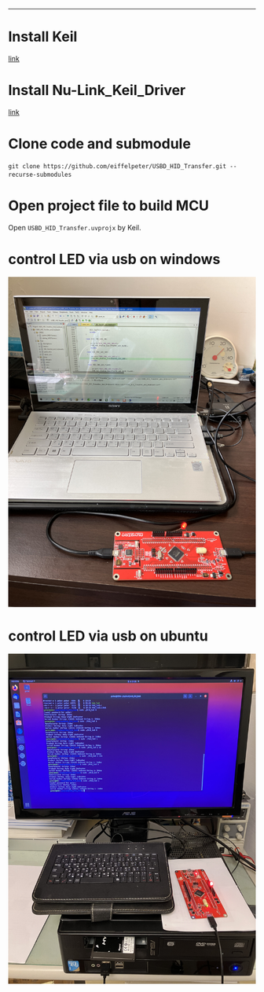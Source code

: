 ***

# Install Keil 
[link](https://www2.keil.com/mdk5)

# Install Nu-Link_Keil_Driver
[link](https://www.nuvoton.com/tool-and-software/ide-and-compiler/)

# Clone code and submodule
`git clone https://github.com/eiffelpeter/USBD_HID_Transfer.git --recurse-submodules`

# Open project file to build MCU
Open `USBD_HID_Transfer.uvprojx` by Keil.

# control LED via usb on windows
[![IMAGE ALT TEXT HERE](./doc/video_thumb.JPG)](https://drive.google.com/file/d/13615Q7CeB1TMKUCQqMDKom04Chpnj5Rs/view?usp=share_link)

# control LED via usb on ubuntu
[![IMAGE ALT TEXT HERE](./doc/video_thumb_ubuntu.JPG)](https://drive.google.com/file/d/15-3wC8NVgHzmHhz1gX1DBhFeq5Bs-rCZ/view?usp=share_link)
